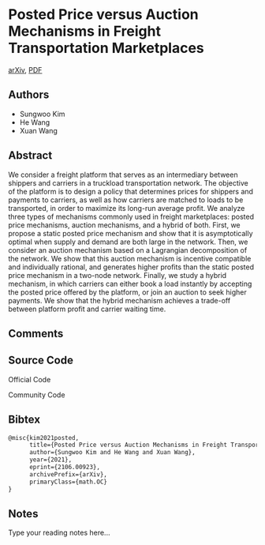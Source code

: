 
# Posted Price versus Auction Mechanisms in Freight Transportation Marketplaces

[arXiv](https://arxiv.org/abs/2106.0923), [PDF](https://arxiv.org/pdf/2106.0923.pdf)

## Authors

- Sungwoo Kim
- He Wang
- Xuan Wang

## Abstract

We consider a freight platform that serves as an intermediary between shippers and carriers in a truckload transportation network. The objective of the platform is to design a policy that determines prices for shippers and payments to carriers, as well as how carriers are matched to loads to be transported, in order to maximize its long-run average profit. We analyze three types of mechanisms commonly used in freight marketplaces: posted price mechanisms, auction mechanisms, and a hybrid of both. First, we propose a static posted price mechanism and show that it is asymptotically optimal when supply and demand are both large in the network. Then, we consider an auction mechanism based on a Lagrangian decomposition of the network. We show that this auction mechanism is incentive compatible and individually rational, and generates higher profits than the static posted price mechanism in a two-node network. Finally, we study a hybrid mechanism, in which carriers can either book a load instantly by accepting the posted price offered by the platform, or join an auction to seek higher payments. We show that the hybrid mechanism achieves a trade-off between platform profit and carrier waiting time.

## Comments



## Source Code

Official Code



Community Code



## Bibtex

```tex
@misc{kim2021posted,
      title={Posted Price versus Auction Mechanisms in Freight Transportation Marketplaces}, 
      author={Sungwoo Kim and He Wang and Xuan Wang},
      year={2021},
      eprint={2106.00923},
      archivePrefix={arXiv},
      primaryClass={math.OC}
}
```

## Notes

Type your reading notes here...


